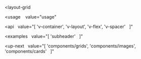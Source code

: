 <layout-grid
  
></layout-grid>

<usage
   value="usage"
></usage>

<api
  value="[
  'v-container',
  'v-layout',
  'v-flex',
  'v-spacer'
  ]"
></api>

<examples
  value="[
  'subheader'
  ]"
></examples>

<up-next
  value="[
  'components/grids',
  'components/images',
  'components/cards'
  ]"
></up-next>